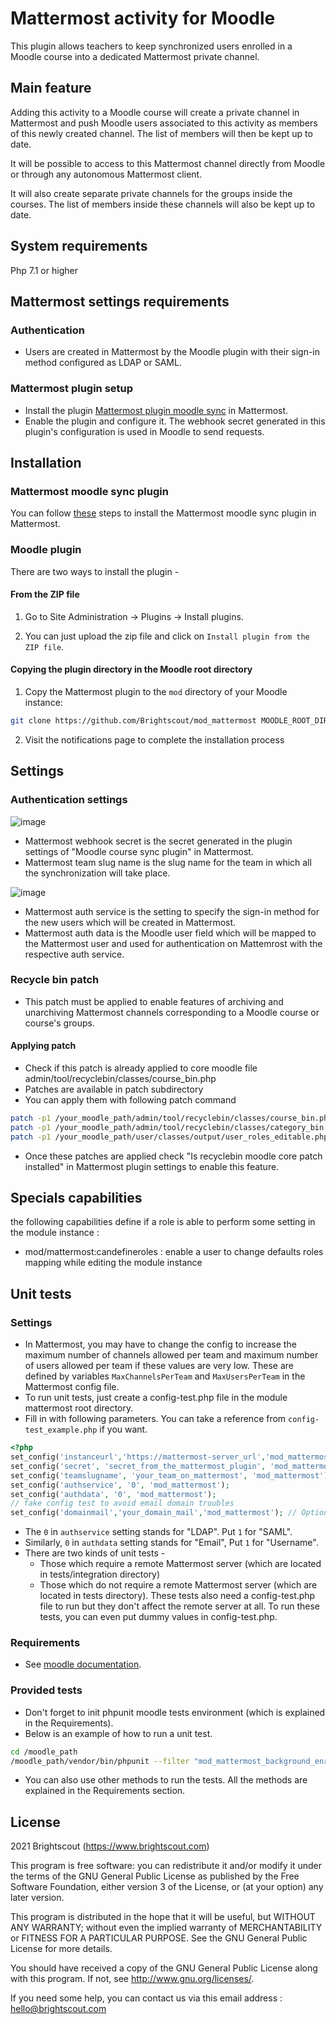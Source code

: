# Mattermost activity for Moodle #

This plugin allows teachers to keep synchronized users enrolled in a Moodle course into a dedicated Mattermost private channel.

## Main feature
Adding this activity to a Moodle course will create a private channel in Mattermost and push Moodle users associated to this activity as members of this newly created channel. The list of members will then be kept up to date.

It will be possible to access to this Mattermost channel directly from Moodle or through any autonomous Mattermost client.

It will also create separate private channels for the groups inside the courses. The list of members inside these channels will also be kept up to date. 

## System requirements
Php 7.1 or higher

## Mattermost settings requirements
### Authentication
* Users are created in Mattermost by the Moodle plugin with their sign-in method configured as LDAP or SAML.

### Mattermost plugin setup
* Install the plugin [Mattermost plugin moodle sync](https://github.com/Brightscout/x-mattermost-plugin-moodle-sync) in Mattermost.
* Enable the plugin and configure it. The webhook secret generated in this plugin's configuration is used in Moodle to send requests.

## Installation

### Mattermost moodle sync plugin
You can follow [these](https://github.com/Brightscout/x-mattermost-plugin-moodle-sync#installation) steps to install the Mattermost moodle sync plugin in Mattermost.
### Moodle plugin
There are two ways to install the plugin - 

#### From the ZIP file
1. Go to Site Administration -> Plugins -> Install plugins.

2. You can just upload the zip file and click on `Install plugin from the ZIP file`.

#### Copying the plugin directory in the Moodle root directory
1. Copy the Mattermost plugin to the `mod` directory of your Moodle instance:

```bash
git clone https://github.com/Brightscout/mod_mattermost MOODLE_ROOT_DIRECTORY/mod/mattermost
```
2. Visit the notifications page to complete the installation process
## Settings
### Authentication settings
![image](https://user-images.githubusercontent.com/77336594/131695544-c2a446e6-29b3-4497-a8f3-2562ffc221a7.png)

* Mattermost webhook secret is the secret generated in the plugin settings of "Moodle course sync plugin" in Mattermost.
* Mattermost team slug name is the slug name for the team in which all the synchronization will take place.

![image](https://user-images.githubusercontent.com/77336594/131698797-c4b57e3e-9493-48c2-a02f-d6fa0c5e6d50.png)

* Mattermost auth service is the setting to specify the sign-in method for the new users which will be created in Mattermost.
* Mattermost auth data is the Moodle user field which will be mapped to the Mattermost user and used for authentication on Mattemrost with the respective auth service.

### Recycle bin patch
* This patch must be applied to enable features of archiving and unarchiving Mattermost channels corresponding to a Moodle course or course's groups.

#### Applying patch
* Check if this patch is already applied to core moodle file admin/tool/recyclebin/classes/course_bin.php
* Patches are available in patch subdirectory
* You can apply them with following patch command
```bash
patch -p1 /your_moodle_path/admin/tool/recyclebin/classes/course_bin.php < /your_moodle_path/mod/mattermost/patch/admin_tool_recyclebin_classes_course_bin.patch
patch -p1 /your_moodle_path/admin/tool/recyclebin/classes/category_bin.php < /your_moodle_path/mod/mattermost/patch/admin_tool_recyclebin_classes_category_bin.patch
patch -p1 /your_moodle_path/user/classes/output/user_roles_editable.php  < /your_moodle_path/mod/mattermost/patch/user_classes_output_user_roles_editable.patch

```
* Once these patches are applied check "Is recyclebin moodle core patch installed" in Mattermost plugin settings to enable this feature.

## Specials capabilities
the following capabilities define if a role is able to perform some setting in the module instance : 
* mod/mattermost:candefineroles : enable a user to change defaults roles mapping while editing the module instance

## Unit tests
### Settings
* In Mattermost, you may have to change the config to increase the maximum number of channels allowed per team and maximum number of users allowed per team if these values are very low. These are defined by variables `MaxChannelsPerTeam` and `MaxUsersPerTeam` in the Mattermost config file.
* To run unit tests, just create a config-test.php file in the module mattermost root directory.
* Fill in with following parameters. You can take a reference from `config-test_example.php` if you want.

```php
<?php
set_config('instanceurl','https://mattermost-server_url','mod_mattermost');
set_config('secret', 'secret_from_the_mattermost_plugin', 'mod_mattermost');
set_config('teamslugname', 'your_team_on_mattermost', 'mod_mattermost');
set_config('authservice', '0', 'mod_mattermost');
set_config('authdata', '0', 'mod_mattermost');
// fake config test to avoid email domain troubles
set_config('domainmail','your_domain_mail','mod_mattermost'); // Optional argument line.
```
* The `0` in `authservice` setting stands for "LDAP". Put `1` for "SAML".
* Similarly, `0` in `authdata` setting stands for "Email", Put `1` for "Username".
* There are two kinds of unit tests - 
    * Those which require a remote Mattermost server (which are located in tests/integration directory)
    * Those which do not require a remote Mattermost server (which are located in tests directory). These tests also need a config-test.php file to run but they don't affect the remote server at all. To run these tests, you can even put dummy values in config-test.php.
### Requirements
* See [moodle documentation](https://docs.moodle.org/dev/PHPUnit).

### Provided tests
* Don't forget to init phpunit moodle tests environment (which is explained in the Requirements).
* Below is an example of how to run a unit test.
```bash
cd /moodle_path
/moodle_path/vendor/bin/phpunit --filter "mod_mattermost_background_enrolments_testcase"
```
* You can also use other methods to run the tests. All the methods are explained in the Requirements section.

## License ##

2021 Brightscout (https://www.brightscout.com)

This program is free software: you can redistribute it and/or modify it under
the terms of the GNU General Public License as published by the Free Software
Foundation, either version 3 of the License, or (at your option) any later
version.

This program is distributed in the hope that it will be useful, but WITHOUT ANY
WARRANTY; without even the implied warranty of MERCHANTABILITY or FITNESS FOR A
PARTICULAR PURPOSE.  See the GNU General Public License for more details.

You should have received a copy of the GNU General Public License along with
this program.  If not, see <http://www.gnu.org/licenses/>.


If you need some help, you can contact us via this email address : hello@brightscout.com
